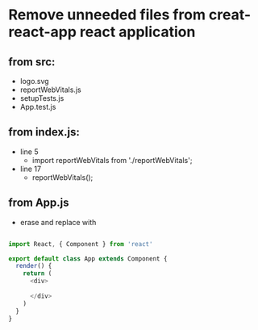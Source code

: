 # Remove unneeded files from creat-react-app react application

## from src:
- logo.svg
- reportWebVitals.js
- setupTests.js
- App.test.js

## from index.js: 
- line 5
  - import reportWebVitals from './reportWebVitals';
- line 17
  - reportWebVitals();

## from App.js
- erase and replace with
``` js

import React, { Component } from 'react'

export default class App extends Component {
  render() {
    return (
      <div>
        
      </div>
    )
  }
}

```
